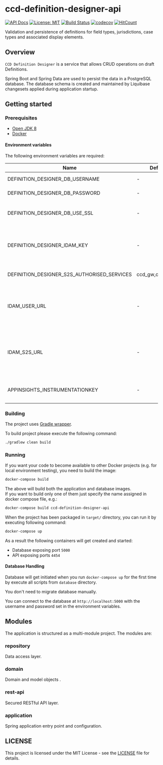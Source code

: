 # ccd-definition-designer-api
[![API Docs](https://img.shields.io/badge/API%20Docs-site-e140ad.svg)](https://hmcts.github.io/reform-api-docs/swagger.html?url=https://hmcts.github.io/reform-api-docs/specs/ccd-definition-designer-api.json)
[![License: MIT](https://img.shields.io/badge/License-MIT-yellow.svg)](https://opensource.org/licenses/MIT)
[![Build Status](https://api.travis-ci.org/hmcts/ccd-definition-designer-api.svg?branch=master)](https://travis-ci.org/hmcts/ccd-definition-designer-api)
[![codecov](https://codecov.io/gh/hmcts/ccd-definition-designer-api/branch/master/graph/badge.svg)](https://codecov.io/gh/hmcts/ccd-definition-designer-api)
[![HitCount](http://hits.dwyl.io/hmcts/ccd-definition-designer-api.svg)](#ccd-definition-designer-api)

Validation and persistence of definitions for field types, jurisdictions, case types and associated display elements.

## Overview

`CCD Definition Designer` is a service that allows CRUD operations on draft Definitions.

Spring Boot and Spring Data are used to persist the data in a PostgreSQL database. The database schema is created and maintained by Liquibase changesets applied during application startup.

## Getting started

### Prerequisites

- [Open JDK 8](https://openjdk.java.net/)
- [Docker](https://www.docker.com)

#### Environment variables

The following environment variables are required:

| Name | Default | Description |
|------|---------|-------------|
| DEFINITION_DESIGNER_DB_USERNAME | - | Username for database |
| DEFINITION_DESIGNER_DB_PASSWORD | - | Password for database |
| DEFINITION_DESIGNER_DB_USE_SSL | - | set to `true` if SSL is to be enabled. `false` recommended for local environments. |
| DEFINITION_DESIGNER_IDAM_KEY | - | Definition store's IDAM S2S micro-service secret key. This must match the IDAM instance it's being run against. |
| DEFINITION_DESIGNER_S2S_AUTHORISED_SERVICES | ccd_gw,ccd_admin | Authorised micro-service names for S2S calls |
| IDAM_USER_URL | - | Base URL for IdAM's User API service (idam-app). `http://localhost:4501` for the dockerised local instance or tunneled `dev` instance. |
| IDAM_S2S_URL | - | Base URL for IdAM's S2S API service (service-auth-provider). `http://localhost:4502` for the dockerised local instance or tunneled `dev` instance. |
| APPINSIGHTS_INSTRUMENTATIONKEY | - | secrets for Microsoft Insights logging, can be a dummy string in local |

### Building

The project uses [Gradle wrapper](https://docs.gradle.org/current/userguide/gradle_wrapper.html). 

To build project please execute the following command:

```bash
./gradlew clean build
```

### Running

If you want your code to become available to other Docker projects (e.g. for local environment testing), you need to build the image:

```bash
docker-compose build
```

The above will build both the application and database images.  
If you want to build only one of them just specify the name assigned in docker compose file, e.g.:

```bash
docker-compose build ccd-definition-designer-api
```

When the project has been packaged in `target/` directory, 
you can run it by executing following command:

```bash
docker-compose up
```

As a result the following containers will get created and started:

 - Database exposing port `5000`
 - API exposing ports `4454`

#### Database Handling

Database will get initiated when you run `docker-compose up` for the first time by execute all scripts from `database` directory.

You don't need to migrate database manually.

You can connect to the database at `http://localhost:5000` with the username and password set in the environment variables.

## Modules

The application is structured as a multi-module project. The modules are:

### repository

Data access layer.

### domain

Domain and model objects .

### rest-api

Secured RESTful API layer.

### application

Spring application entry point and configuration.

## LICENSE

This project is licensed under the MIT License - see the [LICENSE](LICENSE.md) file for details.
